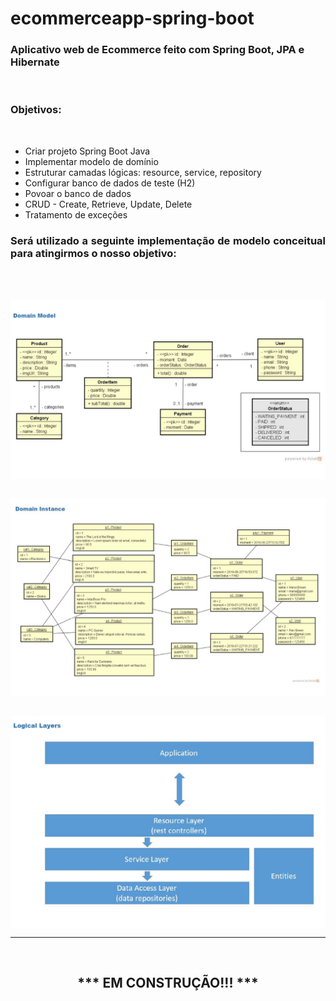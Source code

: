 # ecommerceapp-spring-boot

<h3>Aplicativo web de Ecommerce feito com Spring Boot, JPA e Hibernate</h3>
<br>

<h3>Objetivos:</h3>
<br>

<ul>
<li> Criar projeto Spring Boot Java</li>
<li> Implementar modelo de domínio</li>
<li> Estruturar camadas lógicas: resource, service, repository</li>
<li> Configurar banco de dados de teste (H2)</li>
<li> Povoar o banco de dados</li>
<li> CRUD - Create, Retrieve, Update, Delete</li>
<li> Tratamento de exceções</li>
</ul>

<h3 align="justify">Será utilizado a seguinte implementação de modelo conceitual para atingirmos o nosso objetivo:</h3>
<br><br>

<img src="domainModel.JPG" align="center" width="900"><br><br>

<img src="domainInstance.JPG" align="center" width="900"><br><br>

<img src="logicaLayers.JPG" align="center" width="900">

<br>
<hr>
<br>
<h2 align="center">*** EM CONSTRUÇÃO!!! ***</h2>
<br>
